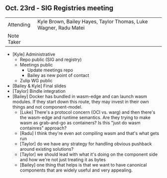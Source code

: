 ## Oct. 23rd - SIG Registries meeting

|          |      |
| -------- | -------- |
| Attending  | Kyle Brown, Bailey Hayes, Taylor Thomas, Luke Wagner, Radu Matei
| Note Taker |

* [Kyle] Administrative
    * Repo public (SIG and registry)
    * Meetings public
        * Update meetings repo
        * Bailey as new point of contact
    * Zulip WG public
* [Bailey & Kyle] Final slides
* [Taylor] Bindle integration
* [Bailey] Docker has bundled in wasm-edge and can launch wasm modules. If they start down this route, they may invest in their own things and not component-model.
    * [Luke] There's a protocol concern (OCI vs. warg) and then there's the wasm-edge and runtime semantics. Are they trying to make wasm as grab-and-go as containers? Is this "just do wasm containres" approach?
    * [Radu] I think they're even aot compiling wasm and that's what gets run
    * [Taylor] do we have any strategy for handling obvious pushback around existing solutions?
    * [Taylor] we should lead with what it's doing on the component side and how we're not just treating it as bytes
    * [Bailey] one thing that helps is that we want to have canonical components that are widely useful and very appealing.
